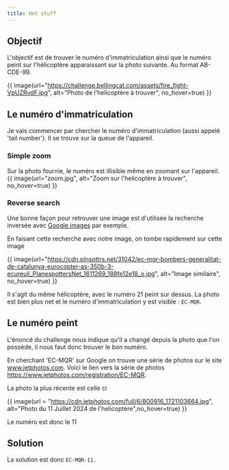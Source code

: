```yaml
---
title: Hot stuff
---
```


## Objectif
L'objectif est de trouver le numéro d'immatriculation ainsi que le numéro peint sur l'hélicoptère apparaissant sur la photo suivante. Au format AB-CDE-99.

{{ image(url="https://challenge.bellingcat.com/assets/fire_fight-VpUZRvdF.jpg", alt="Photo de l'helicoptère à trouver", no_hover=true) }}

## Le numéro d'immatriculation
Je vais commencer par chercher le numéro d'immatriculation (aussi appelé 'tail number'). Il se trouve sur la queue de l'appareil.


### Simple zoom

Sur la photo fournie, le numéro est illisible même en zoomant sur l'appareil.
{{ image(url="zoom.jpg", alt="Zoom sur l'helicoptère à trouver", no_hover=true) }}

### Reverse search
Une bonne façon pour retrouver une image est d'utilisée la recherche inversée avec [Google images](https://images.google.com/) par exemple.

En faisant cette recherche avec notre image, on tombe rapidement sur cette image

{{ image(url="https://cdn.plnspttrs.net/31042/ec-mqr-bombers-generalitat-de-catalunya-eurocopter-as-350b-3-ecureuil_PlanespottersNet_1611269_188fe12e18_o.jpg", alt="Image similaire", no_hover=true) }}

Il s'agit du même hélicoptère, avec le numéro 21 peint sur dessus. La photo est bien plus net et le numéro d'immatriculation y est visible : `EC-MQR`.

## Le numéro peint
L'énoncé du challenge nous indique qu'il a changé depuis la photo que l'on possède, il nous faut donc trouver le bon numéro.

En cherchant 'EC-MQR' sur Google on trouve une série de photos sur le site www.jetphotos.com. Voici le lien vers la série de photos https://www.jetphotos.com/registration/EC-MQR.

La photo la plus récente est celle ci

{{ image(url = "https://cdn.jetphotos.com/full/6/800916_1721103664.jpg", alt="Photo du 11 Juillet 2024 de l'helicoptère",no_hover=true) }}

Le numéro est donc le 11

## Solution
La solution est donc `EC-MQR-11.`